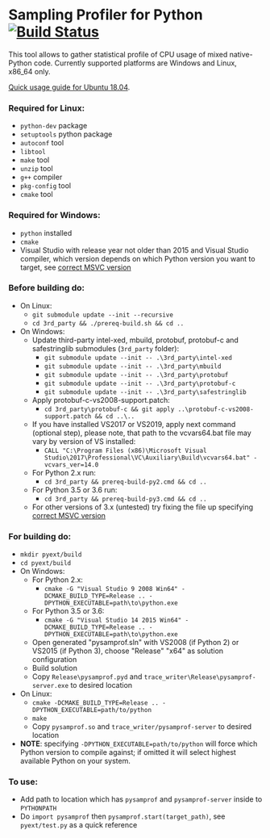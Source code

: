 # Sampling Profiler for Python   [![Build Status](https://travis-ci.org/intel-go/pysamprof.svg?branch=master)](https://travis-ci.org/intel-go/pysamprof)

This tool allows to gather statistical profile of CPU usage of mixed native-Python code.
Currently supported platforms are Windows and Linux, x86_64 only.

[Quick usage guide for Ubuntu 18.04](https://github.com/intel-go/pysamprof/wiki/Example-of-trace-display-on-Ubuntu-18.04).

### Required for Linux:
* `python-dev` package
* `setuptools` python package
* `autoconf` tool
* `libtool`
* `make` tool
* `unzip` tool
* `g++` compiler
* `pkg-config` tool
* `cmake` tool

### Required for Windows:
* `python` installed
* `cmake`
* Visual Studio with release year not older than 2015 and Visual Studio compiler, which version depends on which Python version you want to target, see [correct MSVC version](https://wiki.python.org/moin/WindowsCompilers)



### Before building do:
* On Linux:
  * `git submodule update --init --recursive`
  * `cd 3rd_party && ./prereq-build.sh && cd ..`
* On Windows:
  * Update third-party intel-xed, mbuild, protobuf, protobuf-c and safestringlib submodules (`3rd_party` folder):
      * `git submodule update --init -- .\3rd_party\intel-xed`
      * `git submodule update --init -- .\3rd_party\mbuild`
      * `git submodule update --init -- .\3rd_party\protobuf`
      * `git submodule update --init -- .\3rd_party\protobuf-c`
      * `git submodule update --init -- .\3rd_party\safestringlib`
  * Apply protobuf-c-vs2008-support.patch:
      * `cd 3rd_party\protobuf-c && git apply ..\protobuf-c-vs2008-support.patch && cd ..\..`
  * If you have installed VS2017 or VS2019, apply next command (optional step), please note, that path to the vcvars64.bat file may vary by version of VS installed:
      * `CALL "C:\Program Files (x86)\Microsoft Visual Studio\2017\Professional\VC\Auxiliary\Build\vcvars64.bat" -vcvars_ver=14.0`
  * For Python 2.x run:
      * `cd 3rd_party && prereq-build-py2.cmd && cd ..`
  * For Python 3.5 or 3.6 run:
      * `cd 3rd_party && prereq-build-py3.cmd && cd ..`
  * For other versions of 3.x (untested) try fixing the file up specifying [correct MSVC version](https://wiki.python.org/moin/WindowsCompilers)

### For building do:
* `mkdir pyext/build`
* `cd pyext/build`
* On Windows:
    * For Python 2.x:
      * `cmake -G "Visual Studio 9 2008 Win64" -DCMAKE_BUILD_TYPE=Release .. -DPYTHON_EXECUTABLE=path\to\python.exe`
    * For Python 3.5 or 3.6:
      * `cmake -G "Visual Studio 14 2015 Win64" -DCMAKE_BUILD_TYPE=Release .. -DPYTHON_EXECUTABLE=path\to\python.exe`
    * Open generated "pysamprof.sln" with VS2008 (if Python 2) or VS2015 (if Python 3), choose "Release" "x64" as solution configuration
    * Build solution
    * Copy `Release\pysamprof.pyd` and `trace_writer\Release\pysamprof-server.exe` to desired location
* On Linux:
    * `cmake -DCMAKE_BUILD_TYPE=Release .. -DPYTHON_EXECUTABLE=path/to/python`
    * `make`
    * Copy `pysamprof.so` and `trace_writer/pysamprof-server` to desired location
* **NOTE**: specifying `-DPYTHON_EXECUTABLE=path/to/python` will force which Python version to compile against; if omitted it will select highest available Python on your system.

### To use:
* Add path to location which has `pysamprof` and `pysamprof-server` inside to `PYTHONPATH`
* Do `import pysamprof` then `pysamprof.start(target_path)`, see `pyext/test.py` as a quick reference
